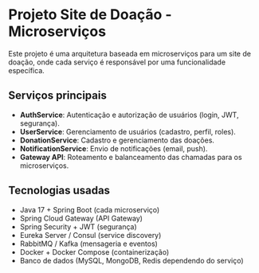 # Projeto Site de Doação - Microserviços

Este projeto é uma arquitetura baseada em microserviços para um site de doação, onde cada serviço é responsável por uma funcionalidade específica.

## Serviços principais

- **AuthService**: Autenticação e autorização de usuários (login, JWT, segurança).
- **UserService**: Gerenciamento de usuários (cadastro, perfil, roles).
- **DonationService**: Cadastro e gerenciamento das doações.
- **NotificationService**: Envio de notificações (email, push).
- **Gateway API**: Roteamento e balanceamento das chamadas para os microserviços.

## Tecnologias usadas

- Java 17 + Spring Boot (cada microserviço)
- Spring Cloud Gateway (API Gateway)
- Spring Security + JWT (segurança)
- Eureka Server / Consul (service discovery)
- RabbitMQ / Kafka (mensageria e eventos)
- Docker + Docker Compose (containerização)
- Banco de dados (MySQL, MongoDB, Redis dependendo do serviço)
